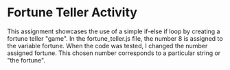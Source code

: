 # Fortune Teller Activity
This assignment showcases the use of a simple if-else if loop by creating a fortune teller "game". In the fortune_teller.js file, the number 8 is assigned to the variable fortune. When the code was tested, I changed the number assigned fortune. This chosen number corresponds to a particular string or "the fortune".